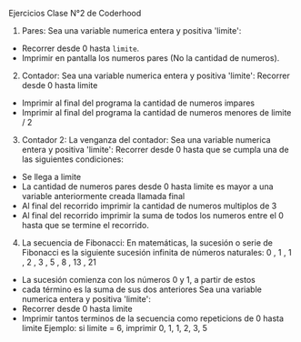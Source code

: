 Ejercicios Clase N°2 de Coderhood

1) Pares:
Sea una variable numerica entera y positiva 'limite':
- Recorrer desde 0 hasta `limite`.
- Imprimir en pantalla los numeros pares (No la cantidad de numeros).

2) Contador:
Sea una variable numerica entera y positiva 'limite':
Recorrer desde 0 hasta limite
- Imprimir al final del programa la cantidad de numeros impares
- Imprimir al final del programa la cantidad de numeros menores de limite / 2

3) Contador 2: La venganza del contador:
Sea una variable numerica entera y positiva 'limite':
Recorrer desde 0 hasta que se cumpla una de las siguientes condiciones:
- Se llega a limite
- La cantidad de numeros pares desde 0 hasta limite es mayor a una variable
anteriormente creada llamada final
- Al final del recorrido imprimir la cantidad de numeros multiplos de 3
- Al final del recorrido imprimir la suma de todos los numeros entre el 0 hasta que se
termine el recorrido.

4) La secuencia de Fibonacci:
En matemáticas, la sucesión o serie de Fibonacci es la siguiente sucesión infinita de números naturales:
0 , 1 , 1 , 2 , 3 , 5 , 8 , 13 , 21

- La sucesión comienza con los números 0 y 1, a partir de estos
- cada término es la suma de sus dos anteriores
Sea una variable numerica entera y positiva 'limite':
- Recorrer desde 0 hasta limite
- Imprimir tantos terminos de la secuencia como repeticions de 0 hasta limite
Ejemplo: si limite = 6, imprimir 0, 1, 1, 2, 3, 5